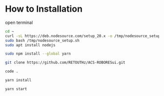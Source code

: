 # How to Installation
open terminal

```bash
cd ~
curl -sL https://deb.nodesource.com/setup_20.x -o /tmp/nodesource_setup.sh
sudo bash /tmp/nodesource_setup.sh
sudo apt install nodejs
```

```bash
sudo npm install --global yarn
```

```bash
git clone https://github.com/RETOUTHz/ACS-ROBORESui.git
```

```bash
code .
```

```bash
yarn install
```

```bash
yarn start
```